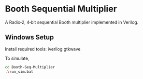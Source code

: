 # Booth Sequential Multiplier

A Radix‑2, 4‑bit sequential Booth multiplier implemented in Verilog.

## Windows Setup

Install required tools:
iverilog
gtkwave

To simulate,
 ```bash
 cd Booth-Seq-Multiplier
 .\run_sim.bat
 ```